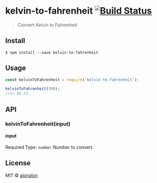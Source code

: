 # kelvin-to-fahrenheit [![Build Status](https://travis-ci.org/alonalon/kelvin-to-fahrenheit.svg?branch=master)](https://travis-ci.org/alonalon/kelvin-to-fahrenheit)

> Convert Kelvin to Fahrenheit


## Install

```
$ npm install --save kelvin-to-fahrenheit
```


## Usage

```js
const kelvinToFahrenheit = require('kelvin-to-fahrenheit');

kelvinToFahrenheit(300);
//=> 80.33
```


## API

### kelvinToFahrenheit(input)

#### input
Required
Type: `number`
Number to convert.

## License

MIT © [alonalon](http://github.com/alonalon)
